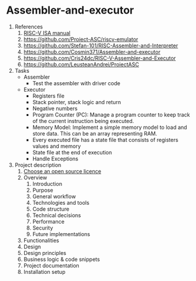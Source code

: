 # Assembler-and-executor

1. References
   1. [RISC-V ISA manual](https://riscv.org/wp-content/uploads/2017/05/riscv-spec-v2.2.pdf)
   2. <https://github.com/Proiect-ASC/riscv-emulator>
   3. <https://github.com/Stefan-101/RISC-Assembler-and-Interpreter>
   4. <https://github.com/Cosmin371/Assembler-and-executor>
   5. <https://github.com/Cris24dc/RISC-V-Assembler-and-Executor>
   6. <https://github.com/LeusteanAndrei/ProiectASC>
2. Tasks
   * Assembler
      * Test the assembler with driver code
   * Executor
      * Registers file
      * Stack pointer, stack logic and return
      * Negative numbers
      * Program Counter (PC): Manage a program counter to keep track of the current instruction being executed.
      * Memory Model: Implement a simple memory model to load and store data. This can be an array representing RAM.
      * Every executed file has a state file that consists of registers values and memory
      * State file at the end of execution
      * Handle Exceptions
3. Project description
   1. [Choose an open source licence](https://choosealicense.com)
   2. Overview
       1. Introduction
       2. Purpose
       3. General workflow
       4. Technologies and tools
       5. Code structure
       6. Technical decisions
       7. Performance
       8. Security
       9. Future implementations
   3. Functionalities
   4. Design
   5. Design principles
   6. Business logic & code snippets
   7. Project documentation
   8. Installation setup

